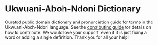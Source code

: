 
# Ukwuani-Aboh-Ndoni Dictionary

Curated public domain dictionary and pronunciation guide for terms in the Ukwuani-Aboh-Ndoni language. See the [contributing guide](https://github.com/drumworkteam/term/blob/make/.github/contributing.md) for details on how to contribute. We would love your support, even if it is just fixing a word or adding a single definition. Thank you for all your help!